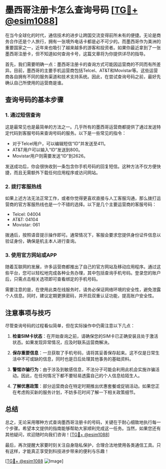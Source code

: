 # 墨西哥注册卡怎么查询号码 [[TG💪+ @esim1088](https://t.me/s/esim1088)]

在当今全球化的时代，通信技术的进步让跨国交流变得前所未有的便捷。无论是商务合作还是个人旅行，拥有一张境外电话卡都是必不可少的。而墨西哥作为美洲的重要国家之一，近年来也吸引了越来越多的游客和投资者。如果你最近拿到了一张墨西哥注册卡，但不知道如何查询卡号，这篇文章将为你提供详尽的指导。

首先，我们需要明确一点：墨西哥注册卡的查询方式可能因运营商的不同而有所差异。目前，墨西哥的主要手机运营商包括Telcel、AT&T和Movistar等。这些运营商各自拥有不同的服务渠道和技术支持系统。因此，在尝试查询号码之前，最好先确认自己所使用的运营商是谁。

## 查询号码的基本步骤

### 1. **通过短信查询**
这是最常见也是最简单的方法之一。几乎所有的墨西哥运营商都提供了通过发送特定代码到客服号码来查询号码的服务。以下是一些常见的指令：

- 对于Telcel用户，可以编辑短信“ID”并发送至411。
- AT&T用户可以输入“ID”发送到800。
- Movistar用户则需要发送“ID”到2626。

发送成功后，你会很快收到一条包含你手机号码的回复短信。这种方法不仅方便快捷，而且无需额外下载任何应用程序或访问网站。

### 2. **拨打客服热线**
如果上述方法无法正常工作，或者你觉得更喜欢直接与人工客服沟通，那么拨打运营商的官方客服热线也是一个不错的选择。以下是几个主要运营商的客服号码：
- Telcel: 04004
- AT&T: 04104
- Movistar: 061

拨通后，按照语音提示操作即可。通常情况下，客服会要求您提供身份证件信息以验证身份，确保是机主本人进行查询。

### 3. **使用官方网站或APP**
随着互联网的发展，许多运营商都推出了自己的官方网站及移动应用程序。通过这些平台，您可以轻松地完成各种业务办理，其中包括查询手机号码。登录您的账户后，只需点击相关选项即可查看绑定的手机号码。

需要注意的是，在使用此类在线服务时，请务必保证网络环境的安全性，避免泄露个人信息。同时，建议定期更换密码，并开启双重认证功能，提高账户安全性。

## 注意事项与技巧

尽管查询号码的过程看似简单，但在实际操作中仍需注意以下几点：

1. **检查SIM卡状态**：在开始查询之前，请确保您的SIM卡已正确安装且处于激活状态。如果发现异常情况，应及时联系运营商解决。

2. **保存重要信息**：一旦获取了手机号码，请将其妥善保存起来。这不仅是日常生活中不可或缺的信息，同时也是日后处理其他事务的基础资料。

3. **警惕诈骗行为**：由于涉及到敏感信息，不法分子可能会利用此机会实施诈骗活动。因此，在任何情况下都不要轻易透露自己的个人信息给陌生人。

4. **了解优惠政策**：部分运营商会在特定时期推出优惠套餐或促销活动。如果您正在考虑购买新的服务计划，不妨多花时间了解一下相关政策细节。

## 总结

总之，无论采用哪种方式查询墨西哥注册卡的号码，关键在于耐心细致地执行每一个步骤。希望本文提供的指南能够帮助大家顺利完成这一任务。当然，如果您还有其他疑问，欢迎随时向我们咨询！[[TG💪+ @esim1088](https://t.me/s/esim1088)]

最后，再次提醒大家要时刻关注自身隐私保护，合理合法地使用各类通信工具。只有这样，才能真正享受到科技进步带来的便利与乐趣！

[[TG💪+ @esim1088](https://t.me/s/esim1088) ![Image](https://i.postimg.cc/4NQfJmqS/Snipaste-2025-05-13-00-14-12.png)]